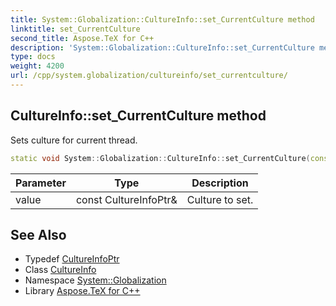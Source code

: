 ```yaml
---
title: System::Globalization::CultureInfo::set_CurrentCulture method
linktitle: set_CurrentCulture
second_title: Aspose.TeX for C++
description: 'System::Globalization::CultureInfo::set_CurrentCulture method. Sets culture for current thread in C++.'
type: docs
weight: 4200
url: /cpp/system.globalization/cultureinfo/set_currentculture/
---
```

## CultureInfo::set_CurrentCulture method


Sets culture for current thread.

```cpp
static void System::Globalization::CultureInfo::set_CurrentCulture(const CultureInfoPtr &value)
```


| Parameter | Type | Description |
| --- | --- | --- |
| value | const CultureInfoPtr\& | Culture to set. |

## See Also

* Typedef [CultureInfoPtr](../../cultureinfoptr/)
* Class [CultureInfo](../)
* Namespace [System::Globalization](../../)
* Library [Aspose.TeX for C++](../../../)
